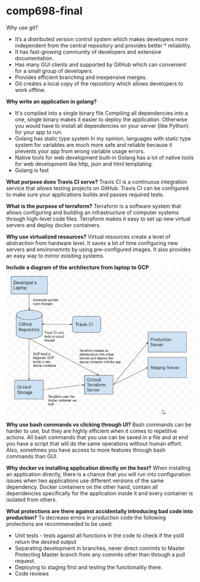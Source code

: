# comp698-final

Why use git?
* It’s a distributed version control system which makes developers more independent from the central repository and provides better * reliability.
* It has fast-growing community of developers and extensive documentation.
* Has many GUI clients and supported by GitHub which can convenient for a small group of developers.
* Provides efficient branching and inexpensive merges.
* Git creates a local copy of the repository which allows developers to work offline.

**Why write an application in golang?**
* It's compiled into a single binary file
Compiling all dependencies into a one, single binary makes it easier to deploy the application. Otherwise you would have to install all dependencies on your server (like Python) for your app to run.
* Golang has static type system
In my opinion, languages with static type system for variables are much more safe and reliable because it prevents your app from wrong variable usage errors.
* Native tools for web development built-in
Golang has a lot of native tools for web development like http, json and html templating. 
* Golang is fast

**What purpose does Travis CI serve?**
Travis CI is a continuous integration service that allows testing projects on GitHub. Travis CI can be configured to make sure your applications builds and passes required tests.  

**What is the purpose of terraform?**
Terraform is a software system that allows configuring and building an infrastructure of computer systems through high-level code files. Terraform makes it easy to set up new virtual servers and deploy docker containers. 

**Why use virtualized resources?**
Virtual resources create a level of abstraction from hardware level. It saves a lot of time configuring new servers and environemnts by using pre-configured images. It also provides an easy way to mirror exisiting systems.

**Include a diagram of the architecture from laptop to GCP**
![Architecture diagram](/static/diagram.png)

**Why use bash commands vs clicking through UI?**
Bash commands can be harder to use, but they are highly efficient when it comes to repetitive actions. All bash commands that you use can be saved in a file and at end you have a script that will do the same operations without human effort. 
Also, sometimes you have access to more features through bash commands than GUI.

**Why docker vs installing application directly on the host?**
When installing an application directly, there is a chance that you will run into configuration issues when two applications use different versions of the same dependency. Docker containers on the other hand, contain all dependencies specifically for the application inside it and every container is isolated from others.

**What protections are there against accidentally introducing bad code into production?**
To decrease errors in production code the following protections are recommeneded to be used:
* Unit tests - tests against all functions in the code to check if the ystill return the desired output
* Separating development in branches, never direct commits to Master Protecting Master branch from any commits other than through a pull request.
* Deploying to staging first and testing the functionality there.
* Code reviews
